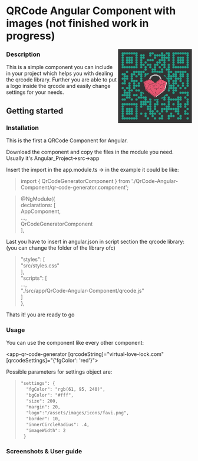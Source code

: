 # QRCode Angular Component with images (not finished work in progress)
<img src="readme_images/example 2.png" alt="logo" width="200px" align="right"/>

### Description
This is a simple component you can include in your project which helps you with dealing the qrcode library. Further you are able to put a logo inside the qrcode and easily change settings for your needs.


## Getting started
### Installation
This is the first a QRCode Component for Angular.

Download the component and copy the files in the module you need. Usually it's Angular_Project->src->app


Insert the import in the app.module.ts -> in the example it could be like:

>import { QrCodeGeneratorComponent } from './QrCode-Angular-Component/qr-code-generator.component';  


>@NgModule({  
>     declarations: [  
>       AppComponent,  
>       ...,  
>       QrCodeGeneratorComponent  
>     ],
  
  
Last you have to insert in angular.json in script section the qrcode library: (you can change the folder of the library ofc)

>"styles": [  
>       "src/styles.css"  
>     ],  
>     "scripts": [  
>       ...,  
>       "./src/app/QrCode-Angular-Component/qrcode.js"  
>     ]  
>  },


Thats it! you are ready to go


### Usage
You can use the component like every other component:

<app-qr-code-generator [qrcodeString]="virtual-love-lock.com" [qrcodeSettings]="{'fgColor': 'red'}"></app-qr-code-generator>

Possible parameters for settings object are:
>     "settings": {
>       "fgColor": "rgb(61, 95, 240)",
>       "bgColor": "#fff",
>       "size": 200,
>       "margin": 20,
>       "logo":"/assets/images/icons/favi.png",
>       "border": 10,
>       "innerCircleRadius": .4,
>       "imageWidth": 2
>      }


### Screenshots & User guide


  
    
